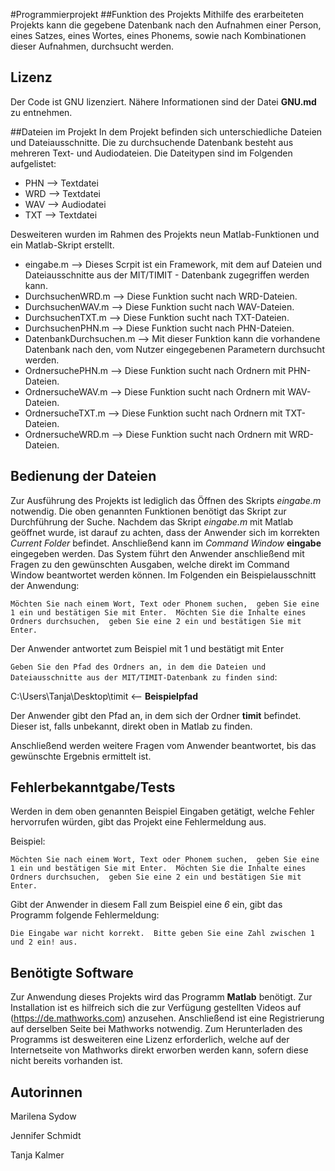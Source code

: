 #Programmierprojekt
##Funktion des Projekts
Mithilfe des erarbeiteten Projekts kann die gegebene Datenbank nach den Aufnahmen einer Person, eines Satzes, eines Wortes, eines Phonems, sowie nach Kombinationen dieser Aufnahmen, durchsucht werden. 

## Lizenz
Der Code ist GNU lizenziert. Nähere Informationen sind der Datei **GNU.md** zu entnehmen.

##Dateien im Projekt
In dem Projekt befinden sich unterschiedliche Dateien und Dateiausschnitte. Die zu durchsuchende Datenbank besteht aus mehreren Text- und Audiodateien. Die Dateitypen sind im Folgenden aufgelistet:
* PHN --> Textdatei
* WRD --> Textdatei
* WAV --> Audiodatei
* TXT --> Textdatei

Desweiteren wurden im Rahmen des Projekts neun Matlab-Funktionen und ein Matlab-Skript erstellt. 
* eingabe.m --> Dieses Scrpit ist ein Framework, mit dem auf Dateien und
   Dateiausschnitte aus der MIT/TIMIT - Datenbank zugegriffen werden kann. 
* DurchsuchenWRD.m --> Diese Funktion sucht nach WRD-Dateien.
* DurchsuchenWAV.m --> Diese Funktion sucht nach WAV-Dateien.
* DurchsuchenTXT.m --> Diese Funktion sucht nach TXT-Dateien.
* DurchsuchenPHN.m --> Diese Funktion sucht nach PHN-Dateien.
* DatenbankDurchsuchen.m –-> Mit dieser Funktion kann die vorhandene Datenbank nach den, vom 
  Nutzer eingegebenen Parametern durchsucht werden.
* OrdnersuchePHN.m --> Diese Funktion sucht nach Ordnern mit PHN-Dateien.
* OrdnersucheWAV.m --> Diese Funktion sucht nach Ordnern mit WAV-Dateien.
* OrdnersucheTXT.m --> Diese Funktion sucht nach Ordnern mit TXT-Dateien.
* OrdnersucheWRD.m --> Diese Funktion sucht nach Ordnern mit WRD-Dateien.

## Bedienung der Dateien
Zur Ausführung des Projekts ist lediglich das Öffnen des Skripts *eingabe.m* notwendig. Die oben genannten Funktionen benötigt das Skript zur Durchführung der Suche. Nachdem das Skript *eingabe.m* mit Matlab geöffnet wurde, ist darauf zu achten, dass der Anwender sich im korrekten *Current Folder* befindet. Anschließend kann im *Command Window* **eingabe** eingegeben werden. Das System führt den Anwender anschließend mit Fragen zu den gewünschten Ausgaben, welche direkt im Command Window beantwortet werden können. Im Folgenden ein Beispielausschnitt der Anwendung:

`Möchten Sie nach einem Wort, Text oder Phonem suchen, 
geben Sie eine 1 ein und bestätigen Sie mit Enter. 
Möchten Sie die Inhalte eines Ordners durchsuchen, 
geben Sie eine 2 ein und bestätigen Sie mit Enter.`

Der Anwender antwortet zum Beispiel mit 1 und bestätigt mit Enter 

`Geben Sie den Pfad des Ordners an, in dem die Dateien und Dateiausschnitte aus der MIT/TIMIT-Datenbank zu finden sind`: 

C:\Users\Tanja\Desktop\timit <-- **Beispielpfad**

Der Anwender gibt den Pfad an, in dem sich der Ordner **timit** befindet. Dieser ist, falls unbekannt, direkt oben in Matlab zu finden.

Anschließend werden weitere Fragen vom Anwender beantwortet, bis das gewünschte Ergebnis ermittelt ist.

## Fehlerbekanntgabe/Tests
Werden in dem oben genannten Beispiel Eingaben getätigt, welche Fehler hervorrufen würden, gibt das Projekt eine Fehlermeldung aus. 

Beispiel:

`Möchten Sie nach einem Wort, Text oder Phonem suchen, 
geben Sie eine 1 ein und bestätigen Sie mit Enter. 
Möchten Sie die Inhalte eines Ordners durchsuchen, 
geben Sie eine 2 ein und bestätigen Sie mit Enter.`

Gibt der Anwender in diesem Fall zum Beispiel eine *6* ein, gibt das Programm folgende Fehlermeldung:

`Die Eingabe war nicht korrekt. 
Bitte geben Sie eine Zahl zwischen 1 und 2 ein! aus.`
 

## Benötigte Software
Zur Anwendung dieses Projekts wird das Programm **Matlab** benötigt. Zur Installation ist es hilfreich sich die zur Verfügung gestellten Videos auf (https://de.mathworks.com) anzusehen. Anschließend ist eine Registrierung  auf derselben Seite bei Mathworks notwendig. Zum Herunterladen des Programms ist desweiteren eine Lizenz erforderlich, welche auf der Internetseite von Mathworks direkt erworben werden kann, sofern diese nicht bereits vorhanden ist. 

## Autorinnen
Marilena Sydow 

Jennifer Schmidt 

Tanja Kalmer 




